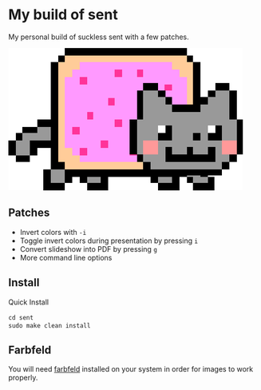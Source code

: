 # My build of sent

My personal build of suckless sent with a few patches.

![Nyan Cat](nyan.png)

## Patches

- Invert colors with `-i`
- Toggle invert colors during presentation by pressing `i`
- Convert slideshow into PDF by pressing `g`
- More command line options

## Install

Quick Install

```
cd sent
sudo make clean install
```

## Farbfeld

You will need [farbfeld](https://tools.suckless.org/farbfeld/) installed on your system in order for images to
work properly.
